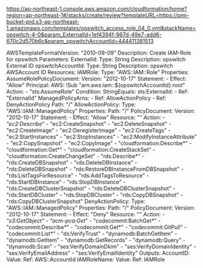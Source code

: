 https://ap-northeast-1.console.aws.amazon.com/cloudformation/home?region=ap-northeast-1#/stacks/create/review?templateURL=https://pmj-bucket-prd.s3-ap-northeast-1.amazonaws.com/templates/opswitch_access_role_04_0.yml&stackName=opswitch-4-0&param_ExternalId=1ef4394f-967d-49e7-add6-670c2d570b6c&param_opswitchAccountId=444411381513

AWSTemplateFormatVersion: "2010-09-09"
Description: Create IAM-Role for opswitch
Parameters:
  ExternalId:
    Type: String
    Description: opswitch External ID
  opswitchAccountId:
    Type: String
    Description: opswitch AWSAccount ID
Resources:
  IAMRole:
    Type: "AWS::IAM::Role"
    Properties:
      AssumeRolePolicyDocument:
        Version: "2012-10-17"
        Statement:
          -
            Effect: "Allow"
            Principal:
              AWS: !Sub "arn:aws:iam::${opswitchAccountId}:root"
            Action:
              - "sts:AssumeRole"
            Condition:
              StringEquals:
                sts:ExternalId:
                  - Ref: "ExternalId"
      ManagedPolicyArns:
        - Ref: AllowActionPolicy
        - Ref: DenyActionPolicy
      Path: "/"
  AllowActionPolicy:
    Type: "AWS::IAM::ManagedPolicy"
    Properties:
      Path: "/"
      PolicyDocument:
            Version: "2012-10-17"
            Statement:
              -
                Effect: "Allow"
                Resource: "*"
                Action:
                  - "ec2:Describe*"
                  - "ec2:CreateSnapshot"
                  - "ec2:DeleteSnapshot"
                  - "ec2:CreateImage"
                  - "ec2:DeregisterImage"
                  - "ec2:CreateTags"
                  - "ec2:StartInstances"
                  - "ec2:StopInstances"
                  - "ec2:ModifyInstanceAttribute"
                  - "ec2:CopySnapshot"
                  - "ec2:CopyImage"
                  - "cloudformation:Describe*"
                  - "cloudformation:Get*"
                  - "cloudformation:CreateStackSet"
                  - "cloudformation:CreateChangeSet"
                  - "rds:Describe*"
                  - "rds:CreateDBSnapshot"
                  - "rds:DeleteDBInstance"
                  - "rds:DeleteDBSnapshot"
                  - "rds:RestoreDBInstanceFromDBSnapshot"
                  - "rds:ListTagsForResource"
                  - "rds:AddTagsToResource"
                  - "rds:StartDBInstance"
                  - "rds:StopDBInstance"
                  - "rds:CreateDBClusterSnapshot"
                  - "rds:DeleteDBClusterSnapshot"
                  - "rds:StartDBCluster"
                  - "rds:StopDBCluster"
                  - "rds:CopyDBSnapshot"
                  - "rds:CopyDBClusterSnapshot"
  DenyActionPolicy:
    Type: "AWS::IAM::ManagedPolicy"
    Properties:
      Path: "/"
      PolicyDocument:
        Version: "2012-10-17"
        Statement:
          -
            Effect: "Deny"
            Resource: "*"
            Action:
              - "s3:GetObject"
              - "acm-pca:Get*"
              - "codecommit:BatchGet*"
              - "codecommit:Describe*"
              - "codecommit:Get*"
              - "codecommit:GitPull"
              - "codecommit:List*"
              - "ds:VerifyTrust"
              - "dynamodb:BatchGetItem"
              - "dynamodb:GetItem"
              - "dynamodb:GetRecords"
              - "dynamodb:Query"
              - "dynamodb:Scan"
              - "ses:VerifyDomainDkim"
              - "ses:VerifyDomainIdentity"
              - "ses:VerifyEmailAddress"
              - "ses:VerifyEmailIdentity"
Outputs:
  AccountID:
    Value:
      Ref: AWS::AccountId
  IAMRoleName:
    Value:
      Ref: IAMRole